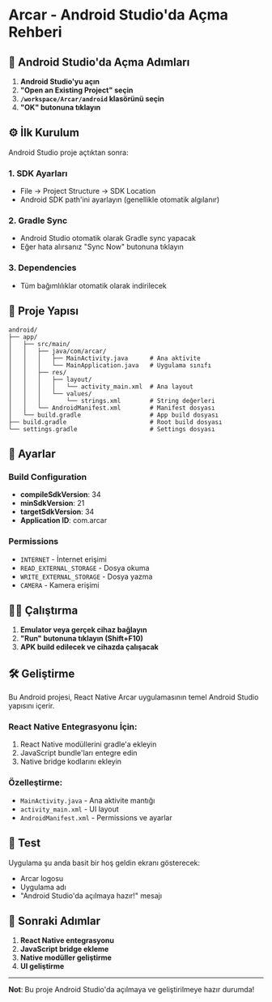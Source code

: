 # Arcar - Android Studio'da Açma Rehberi

## 🚀 Android Studio'da Açma Adımları

1. **Android Studio'yu açın**
2. **"Open an Existing Project" seçin**
3. **`/workspace/Arcar/android` klasörünü seçin**
4. **"OK" butonuna tıklayın**

## ⚙️ İlk Kurulum

Android Studio proje açtıktan sonra:

### 1. SDK Ayarları
- File → Project Structure → SDK Location
- Android SDK path'ini ayarlayın (genellikle otomatik algılanır)

### 2. Gradle Sync
- Android Studio otomatik olarak Gradle sync yapacak
- Eğer hata alırsanız "Sync Now" butonuna tıklayın

### 3. Dependencies
- Tüm bağımlılıklar otomatik olarak indirilecek

## 📁 Proje Yapısı

```
android/
├── app/
│   ├── src/main/
│   │   ├── java/com/arcar/
│   │   │   ├── MainActivity.java      # Ana aktivite
│   │   │   └── MainApplication.java   # Uygulama sınıfı
│   │   ├── res/
│   │   │   ├── layout/
│   │   │   │   └── activity_main.xml  # Ana layout
│   │   │   └── values/
│   │   │       └── strings.xml        # String değerleri
│   │   └── AndroidManifest.xml        # Manifest dosyası
│   └── build.gradle                   # App build dosyası
├── build.gradle                       # Root build dosyası
└── settings.gradle                    # Settings dosyası
```

## 🔧 Ayarlar

### Build Configuration
- **compileSdkVersion**: 34
- **minSdkVersion**: 21
- **targetSdkVersion**: 34
- **Application ID**: com.arcar

### Permissions
- `INTERNET` - İnternet erişimi
- `READ_EXTERNAL_STORAGE` - Dosya okuma
- `WRITE_EXTERNAL_STORAGE` - Dosya yazma
- `CAMERA` - Kamera erişimi

## 🏃‍♂️ Çalıştırma

1. **Emulator veya gerçek cihaz bağlayın**
2. **"Run" butonuna tıklayın (Shift+F10)**
3. **APK build edilecek ve cihazda çalışacak**

## 🛠 Geliştirme

Bu Android projesi, React Native Arcar uygulamasının temel Android Studio yapısını içerir. 

### React Native Entegrasyonu İçin:
1. React Native modüllerini gradle'a ekleyin
2. JavaScript bundle'ları entegre edin
3. Native bridge kodlarını ekleyin

### Özelleştirme:
- `MainActivity.java` - Ana aktivite mantığı
- `activity_main.xml` - UI layout
- `AndroidManifest.xml` - Permissions ve ayarlar

## 📱 Test

Uygulama şu anda basit bir hoş geldin ekranı gösterecek:
- Arcar logosu
- Uygulama adı
- "Android Studio'da açılmaya hazır!" mesajı

## 🔄 Sonraki Adımlar

1. **React Native entegrasyonu**
2. **JavaScript bridge ekleme**
3. **Native modüller geliştirme**
4. **UI geliştirme**

---

**Not**: Bu proje Android Studio'da açılmaya ve geliştirilmeye hazır durumda!